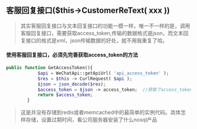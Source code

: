 ## 客服回复接口($this->CustomerReText( xxx ))
>其实客服回复接口与文本回复接口的功能一模一样，唯一不一样的是，调用客服回复接口，需要获取access_token,传输的数据格式是json，而文本回复接口的格式是xml，json传输数据的好处，就不用我重复了哈。

#### 使用客服回复接口，必须先完善获取access_token的方法
```php
public function GetAccessToken(){
            $api = WeChatApi::getApiUrl( 'api_access_token' );
            $res = $this -> CurlRequest( $api );
            $json = json_decode($res);
            $access_token = $json -> access_token;  //获取了access_token
            return $access_token;
        }
```
>这是并没有存储到redis或者memcached中的最简单的实例代码。具体怎样存储，设置过期时间，看公司服务器安装了什么nosql产品
